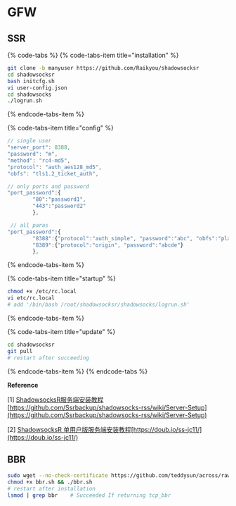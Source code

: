# GFW

## SSR

{% code-tabs %}
{% code-tabs-item title="installation" %}
```bash
git clone -b manyuser https://github.com/Raikyou/shadowsocksr
cd shadowsocksr
bash initcfg.sh
vi user-config.json
cd shadowsocks
./logrun.sh
```
{% endcode-tabs-item %}

{% code-tabs-item title="config" %}
```javascript
// single user
"server_port": 8388,
"password": "m",
"method": "rc4-md5",
"protocol": "auth_aes128_md5",
"obfs": "tls1.2_ticket_auth",

// only ports and password
"port_password":{
        "80":"password1",
        "443":"password2"
        },

 // all paras   
"port_password":{
        "8388":{"protocol":"auth_simple", "password":"abc", "obfs":"plain", "obfs_param":""},
        "8389":{"protocol":"origin", "password":"abcde"}
        },
```
{% endcode-tabs-item %}

{% code-tabs-item title="startup" %}
```bash
chmod +x /etc/rc.local
vi etc/rc.local
# add '/bin/bash /root/shadowsocksr/shadowsocks/logrun.sh'
```
{% endcode-tabs-item %}

{% code-tabs-item title="update" %}
```bash
cd shadowsocksr
git pull
# restart after succeeding
```
{% endcode-tabs-item %}
{% endcode-tabs %}

**Reference**

\[1\] [ShadowsocksR服务端安装教程](https://github.com/Ssrbackup/shadowsocks-rss/wiki/Server-Setup)[https://github.com/Ssrbackup/shadowsocks-rss/wiki/Server-Setup](https://github.com/Ssrbackup/shadowsocks-rss/wiki/Server-Setup)

\[2\] [ShadowsocksR 单用户版服务端安装教程](https://doub.io/ss-jc11/)[https://doub.io/ss-jc11/](https://doub.io/ss-jc11/)

## BBR

```bash
sudo wget --no-check-certificate https://github.com/teddysun/across/raw/master/bbr.sh 
chmod +x bbr.sh && ./bbr.sh
# restart after installation
lsmod | grep bbr    # Succeeded If returning tcp_bbr
```




